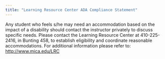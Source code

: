 ```yaml
---
title: "Learning Resource Center ADA Compliance Statement"
---
```


Any student who feels s/he may need an accommodation based on the impact of a disability should contact the instructor privately to discuss specific needs. Please contact the Learning Resource Center at 410-225-2416, in Bunting 458, to establish eligibility and coordinate reasonable accommodations. For additional information please refer to: http://www.mica.edu/LRC